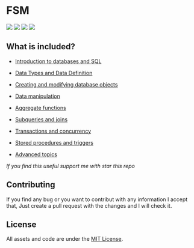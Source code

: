 # FSM

![](https://img.shields.io/bower/l/FSM?color=green) ![](https://img.shields.io/github/commit-activity/t/AmmarAbdelhalem/FSM) ![](https://img.shields.io/github/stars/AmmarAbdelhalem/FSM) ![](https://img.shields.io/github/contributors/AmmarAbdelhalem/FSM)

## What is included?


- [Introduction to databases and SQL](SQL_MAN/0-IntroductiontodatabasesandSQL.md)

- [Data Types and Data Definition](SQL_MAN/1-DataTypesandDataDefinition.md)

- [Creating and modifying database objects](SQL_MAN/2-Creatingandmodifyingdatabaseobjects.md)

- [Data manipulation](SQL_MAN/3-Datamanipulation.md)

- [Aggregate functions](SQL_MAN/4-Aggregatefunctions.md)

- [Subqueries and joins](SQL_MAN/5-Subqueriesandjoins.md)

- [Transactions and concurrency](SQL_MAN/6-Transactionsandconcurrency.md)

- [Stored procedures and triggers](SQL_MAN/7-Storedproceduresandtriggers.md)

- [Advanced topics](https://github.com/AmmarAbdelhalem/FSM/blob/main/SQL_MAN/8-Advancedtopics.md)

*If you find this useful support me with star this repo*

## Contributing

If you find any bug or you want to contribut with any information I accept that, Just create a pull request with the changes and I will check it.

## License

All assets and code are under the [MIT License](https://github.com/AmmarAbdelhalem/FSM/blob/main/LICENSE.md).


